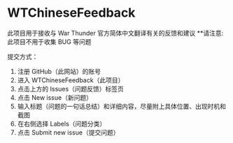 # WTChineseFeedback
此项目用于接收与 War Thunder 官方简体中文翻译有关的反馈和建议
**请注意:此项目不用于收集 BUG 等问题


提交方式：
1. 注册 GitHub（此网站）的账号
2. 进入 WTChineseFeedback（此项目）
3. 点击上方的 Issues（问题反馈）标签页
4. 点击 New issue（新问题）
5. 输入标题（问题的一句话总结）和详细内容，尽量附上具体位置、出现时机和截图
6. 在右侧选择 Labels（问题分类）
7. 点击 Submit new issue（提交问题）
